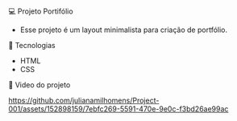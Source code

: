 💻 Projeto Portifólio

- Esse projeto é um layout minimalista para criação de portfólio.


🚀 Tecnologias

- HTML
- CSS

🎥 Video do projeto

https://github.com/julianamilhomens/Project-001/assets/152898159/7ebfc269-5591-470e-9e0c-f3bd26ae99ac

